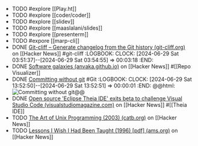 - TODO #explore [[Play.ht]]
- TODO #explore [[coder/coder]]
- TODO #explore [[slidev]]
- TODO #explore [[maaslalani/slides]]
- TODO #explore [[presenterm]]
- TODO #expore [[marp-cli]]
- DONE [Git-cliff – Generate changelog from the Git history (git-cliff.org)](https://news.ycombinator.com/item?id=40798469) on [[Hacker News]] #git-cliff
  :LOGBOOK:
  CLOCK: [2024-06-29 Sat 03:51:37]--[2024-06-29 Sat 03:54:55] =>  00:03:18
  :END:
- DONE [Software galaxies (anvaka.github.io)](https://news.ycombinator.com/item?id=40817852) on [[Hacker News]] #[[Repo Visualizer]]
- DONE [Committing without git](https://matheustavares.gitlab.io/posts/committing-without-git) #Git
  :LOGBOOK:
  CLOCK: [2024-06-29 Sat 13:52:50]--[2024-06-29 Sat 13:52:51] =>  00:00:01
  :END:
  @@html: <img src="https://matheustavares.gitlab.io/assets/committing-without-git/git-objects.png" alt="Committing without git" class="article-cover" />@@
- DONE [Open source 'Eclipse Theia IDE' exits beta to challenge Visual Studio Code (visualstudiomagazine.com)](https://news.ycombinator.com/item?id=40825146) on [[Hacker News]] #[[Theia IDE]]
- TODO [The Art of Unix Programming (2003) (catb.org)](https://news.ycombinator.com/item?id=38867919) on [[Hacker News]]
- TODO [Lessons I Wish I Had Been Taught (1996) [pdf] (ams.org)](https://news.ycombinator.com/item?id=40808933) on [[Hacker News]]